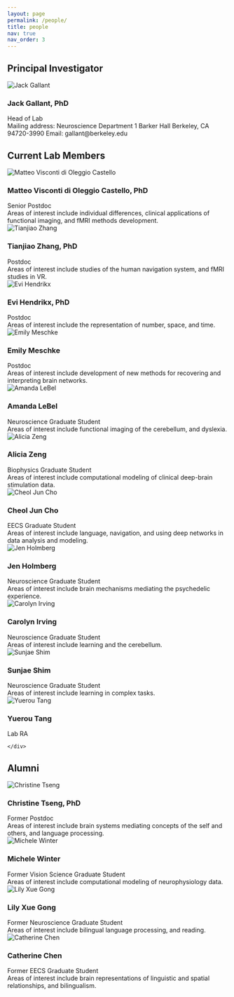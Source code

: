 ```yaml
---
layout: page
permalink: /people/
title: people
nav: true
nav_order: 3
---
```


## Principal Investigator

<div class="person-profile">
  <div class="person-image">
    <img src="/assets/img/people/Regression.Jack.jpg" alt="Jack Gallant" class="img-fluid">
  </div>
  <div class="person-info">
    <h3>Jack Gallant, PhD</h3>
    <div class="person-title">Head of Lab</div>
    <div class="person-description">
      Mailing address: Neuroscience Department  
      1 Barker Hall  
      Berkeley, CA 94720-3990  
      Email: gallant@berkeley.edu
    </div>
  </div>
</div>

## Current Lab Members

<div class="person-profile">
  <div class="person-image">
    <img src="/assets/img/people/Matteo.ViscontidOC.jpg" alt="Matteo Visconti di Oleggio Castello" class="img-fluid">
  </div>
  <div class="person-info">
    <h3>Matteo Visconti di Oleggio Castello, PhD</h3>
    <div class="person-title">Senior Postdoc</div>
    <div class="person-description">
      Areas of interest include individual differences, clinical applications of functional imaging, and fMRI methods development.
    </div>
  </div>
</div>

<div class="person-profile">
  <div class="person-image">
    <img src="/assets/img/people/Tianjiao.Zhang.jpg" alt="Tianjiao Zhang" class="img-fluid">
  </div>
  <div class="person-info">
    <h3>Tianjiao Zhang, PhD</h3>
    <div class="person-title">Postdoc</div>
    <div class="person-description">
      Areas of interest include studies of the human navigation system, and fMRI studies in VR.
    </div>
  </div>
</div>

<div class="person-profile">
  <div class="person-image">
    <img src="/assets/img/people/Evi.Hendrikx.jpg" alt="Evi Hendrikx" class="img-fluid">
  </div>
  <div class="person-info">
    <h3>Evi Hendrikx, PhD</h3>
    <div class="person-title">Postdoc</div>
    <div class="person-description">
      Areas of interest include the representation of number, space, and time.
    </div>
  </div>
</div>

<div class="person-profile">
  <div class="person-image">
    <img src="/assets/img/people/Emily.Meschke.jpg" alt="Emily Meschke" class="img-fluid">
  </div>
  <div class="person-info">
    <h3>Emily Meschke</h3>
    <div class="person-title">Postdoc</div>
    <div class="person-description">
      Areas of interest include development of new methods for recovering and interpreting brain networks.
    </div>
  </div>
</div>

<div class="person-profile">
  <div class="person-image">
    <img src="/assets/img/people/Amanda.LeBel.jpg" alt="Amanda LeBel" class="img-fluid">
  </div>
  <div class="person-info">
    <h3>Amanda LeBel</h3>
    <div class="person-title">Neuroscience Graduate Student</div>
    <div class="person-description">
      Areas of interest include functional imaging of the cerebellum, and dyslexia.
    </div>
  </div>
</div>

<div class="person-profile">
  <div class="person-image">
    <img src="/assets/img/people/Alicia.Zeng.jpg" alt="Alicia Zeng" class="img-fluid">
  </div>
  <div class="person-info">
    <h3>Alicia Zeng</h3>
    <div class="person-title">Biophysics Graduate Student</div>
    <div class="person-description">
      Areas of interest include computational modeling of clinical deep-brain stimulation data.
    </div>
  </div>
</div>

<div class="person-profile">
  <div class="person-image">
    <img src="/assets/img/people/CheolJun.Cho.jpg" alt="Cheol Jun Cho" class="img-fluid">
  </div>
  <div class="person-info">
    <h3>Cheol Jun Cho</h3>
    <div class="person-title">EECS Graduate Student</div>
    <div class="person-description">
      Areas of interest include language, navigation, and using deep networks in data analysis and modeling.
    </div>
  </div>
</div>

<div class="person-profile">
  <div class="person-image">
    <img src="/assets/img/people/Jen.Holmberg.jpg" alt="Jen Holmberg" class="img-fluid">
  </div>
  <div class="person-info">
    <h3>Jen Holmberg</h3>
    <div class="person-title">Neuroscience Graduate Student</div>
    <div class="person-description">
      Areas of interest include brain mechanisms mediating the psychedelic experience.
    </div>
  </div>
</div>

<div class="person-profile">
  <div class="person-image">
    <img src="/assets/img/people/Alicia.Zeng.jpg" alt="Carolyn Irving" class="img-fluid">
  </div>
  <div class="person-info">
    <h3>Carolyn Irving</h3>
    <div class="person-title">Neuroscience Graduate Student</div>
    <div class="person-description">
      Areas of interest include learning and the cerebellum.
    </div>
  </div>
</div>

<div class="person-profile">
  <div class="person-image">
    <img src="/assets/img/people/Alicia.Zeng.jpg" alt="Sunjae Shim" class="img-fluid">
  </div>
  <div class="person-info">
    <h3>Sunjae Shim</h3>
    <div class="person-title">Neuroscience Graduate Student</div>
    <div class="person-description">
      Areas of interest include learning in complex tasks.
    </div>
  </div>
</div>

<div class="person-profile">
  <div class="person-image">
    <img src="/assets/img/people/Alicia.Zeng.jpg" alt="Yuerou Tang" class="img-fluid">
  </div>
  <div class="person-info">
    <h3>Yuerou Tang</h3>
    <div class="person-title">Lab RA</div>
    <div class="person-description">
      
    </div>
  </div>
</div>

## Alumni

<div class="person-profile">
  <div class="person-image">
    <img src="/assets/img/people/Christine.Tseng.jpg" alt="Christine Tseng" class="img-fluid">
  </div>
  <div class="person-info">
    <h3>Christine Tseng, PhD</h3>
    <div class="person-title">Former Postdoc</div>
    <div class="person-description">
      Areas of interest include brain systems mediating concepts of the self and others, and language processing.
    </div>
  </div>
</div>

<div class="person-profile">
  <div class="person-image">
    <img src="/assets/img/people/Michele.Winter.jpg" alt="Michele Winter" class="img-fluid">
  </div>
  <div class="person-info">
    <h3>Michele Winter</h3>
    <div class="person-title">Former Vision Science Graduate Student</div>
    <div class="person-description">
      Areas of interest include computational modeling of neurophysiology data.
    </div>
  </div>
</div>

<div class="person-profile">
  <div class="person-image">
    <img src="/assets/img/people/Lily.Gong.jpg" alt="Lily Xue Gong" class="img-fluid">
  </div>
  <div class="person-info">
    <h3>Lily Xue Gong</h3>
    <div class="person-title">Former Neuroscience Graduate Student</div>
    <div class="person-description">
      Areas of interest include bilingual language processing, and reading.
    </div>
  </div>
</div>

<div class="person-profile">
  <div class="person-image">
    <img src="/assets/img/people/Catherine.Chen.jpg" alt="Catherine Chen" class="img-fluid">
  </div>
  <div class="person-info">
    <h3>Catherine Chen</h3>
    <div class="person-title">Former EECS Graduate Student</div>
    <div class="person-description">
      Areas of interest include brain representations of linguistic and spatial relationships, and bilingualism.
    </div>
  </div>
</div>
